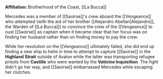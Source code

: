 **Affiliation:** Brotherhood of the Coast, [[La Bucca]]

Mercedes was a member of [[Saoirse]]'s crew aboard the [[Vengeance]] who attempted (with the aid of her brother [[Alejandro Abellan|Alejandro]], the Warden of [[La Bucca]]) to convince the crew of the [[Vengeance]] to oust [[Saoirse]] as captain when it became clear that her focus was on finding her husband rather than on finding money to pay the crew.

While her revolution on the [[Vengeance]] ultimately failed, she did end up finding a new ship to helm in time to attempt to capture [[Saoirse]] in the **Highland Strait** outside of Avalon while the latter was transporting refugee priests from **Castille** who were wanted by the **Vaticine Inquisition**.  The fight didn't go her way, and [[Saoirse]] embarrassed Mercedes while escaping her clutches.
